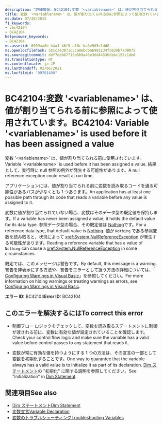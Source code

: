```yaml
---
description: "詳細情報: BC42104:変数 '<variablename>' は、値が割り当てられる前に参照によって使用されています。"
title: 変数 '<variablename>' は、値が割り当てられる前に参照によって使用されています。
ms.date: 07/20/2015
f1_keywords:
- vbc42104
- BC42104
helpviewer_keywords:
- BC42104
ms.assetid: 6909aa0b-b4a1-46f5-a18c-ba3e565c1dd8
ms.openlocfilehash: 501c3e3971c5ca0ebdba6981134f5029b77d0075
ms.sourcegitcommit: ddf7edb67715a5b9a45e3dd44536dabc153c1de0
ms.translationtype: HT
ms.contentlocale: ja-JP
ms.lasthandoff: 02/06/2021
ms.locfileid: "99701496"
---
```

# <a name="bc42104-variable-variablename-is-used-before-it-has-been-assigned-a-value"></a><span data-ttu-id="8da1c-103">BC42104:変数 '\<variablename>' は、値が割り当てられる前に参照によって使用されています。</span><span class="sxs-lookup"><span data-stu-id="8da1c-103">BC42104: Variable '\<variablename>' is used before it has been assigned a value</span></span>

<span data-ttu-id="8da1c-104">変数 '\<variablename>' は、値が割り当てられる前に使用されています。</span><span class="sxs-lookup"><span data-stu-id="8da1c-104">Variable '\<variablename>' is used before it has been assigned a value.</span></span> <span data-ttu-id="8da1c-105">結果として、実行時に null 参照の例外が発生する可能性があります。</span><span class="sxs-lookup"><span data-stu-id="8da1c-105">A null reference exception could result at run time.</span></span>

 <span data-ttu-id="8da1c-106">アプリケーションには、値が割り当てられる前に変数を読み取るコードを通る可能性があるパスが少なくとも 1 つあります。</span><span class="sxs-lookup"><span data-stu-id="8da1c-106">An application has at least one possible path through its code that reads a variable before any value is assigned to it.</span></span>

 <span data-ttu-id="8da1c-107">変数に値が割り当てられていない場合、変数はそのデータ型の既定値を保持します。</span><span class="sxs-lookup"><span data-stu-id="8da1c-107">If a variable has never been assigned a value, it holds the default value for its data type.</span></span> <span data-ttu-id="8da1c-108">参照データ型の場合、その既定値は [Nothing](../nothing.md)です。</span><span class="sxs-lookup"><span data-stu-id="8da1c-108">For a reference data type, that default value is [Nothing](../nothing.md).</span></span> <span data-ttu-id="8da1c-109">値が `Nothing` である参照変数を読み取ると、状況によって <xref:System.NullReferenceException> が発生する可能性があります。</span><span class="sxs-lookup"><span data-stu-id="8da1c-109">Reading a reference variable that has a value of `Nothing` can cause a <xref:System.NullReferenceException> in some circumstances.</span></span>

 <span data-ttu-id="8da1c-110">既定では、このメッセージは警告です。</span><span class="sxs-lookup"><span data-stu-id="8da1c-110">By default, this message is a warning.</span></span> <span data-ttu-id="8da1c-111">警告を非表示にする方法や、警告をエラーとして扱う方法の詳細については、「 [Configuring Warnings in Visual Basic](/visualstudio/ide/configuring-warnings-in-visual-basic)」を参照してください。</span><span class="sxs-lookup"><span data-stu-id="8da1c-111">For more information on hiding warnings or treating warnings as errors, see [Configuring Warnings in Visual Basic](/visualstudio/ide/configuring-warnings-in-visual-basic).</span></span>

 <span data-ttu-id="8da1c-112">**エラー ID:** BC42104</span><span class="sxs-lookup"><span data-stu-id="8da1c-112">**Error ID:** BC42104</span></span>

## <a name="to-correct-this-error"></a><span data-ttu-id="8da1c-113">このエラーを解決するには</span><span class="sxs-lookup"><span data-stu-id="8da1c-113">To correct this error</span></span>

- <span data-ttu-id="8da1c-114">制御フロー ロジックをチェックして、変数を読み取るステートメントに制御が渡される前に、変数に有効な値が設定されていることを確認します。</span><span class="sxs-lookup"><span data-stu-id="8da1c-114">Check your control flow logic and make sure the variable has a valid value before control passes to any statement that reads it.</span></span>

- <span data-ttu-id="8da1c-115">変数が常に有効な値を持つようにする 1 つの方法は、その宣言の一部として変数を初期化することです。</span><span class="sxs-lookup"><span data-stu-id="8da1c-115">One way to guarantee that the variable always has a valid value is to initialize it as part of its declaration.</span></span> <span data-ttu-id="8da1c-116">[Dim ステートメント](../statements/dim-statement.md)の "初期化" に関する説明を参照してください。</span><span class="sxs-lookup"><span data-stu-id="8da1c-116">See "Initialization" in [Dim Statement](../statements/dim-statement.md).</span></span>

## <a name="see-also"></a><span data-ttu-id="8da1c-117">関連項目</span><span class="sxs-lookup"><span data-stu-id="8da1c-117">See also</span></span>

- [<span data-ttu-id="8da1c-118">Dim ステートメント</span><span class="sxs-lookup"><span data-stu-id="8da1c-118">Dim Statement</span></span>](../statements/dim-statement.md)
- [<span data-ttu-id="8da1c-119">変数宣言</span><span class="sxs-lookup"><span data-stu-id="8da1c-119">Variable Declaration</span></span>](../../programming-guide/language-features/variables/variable-declaration.md)
- [<span data-ttu-id="8da1c-120">変数のトラブルシューティング</span><span class="sxs-lookup"><span data-stu-id="8da1c-120">Troubleshooting Variables</span></span>](../../programming-guide/language-features/variables/troubleshooting-variables.md)
